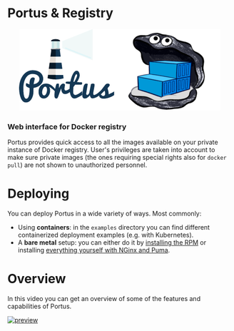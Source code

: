 # Portus & Registry
<p align="center">
<img heigh="400" src='images/logos.png' />
</p>

### Web interface for Docker registry

Portus provides quick access to all the images available on your private
instance of Docker registry. User's privileges are taken into account to
make sure private images (the ones requiring special rights also for
`docker pull`) are not shown to unauthorized personnel.

# Deploying

You can deploy Portus in a wide variety of ways. Most commonly:

- Using **containers**: in the `examples` directory you can find different
containerized deployment examples (e.g. with Kubernetes).
- A **bare metal** setup: you can either do it by
[installing the RPM](http://port.us.org/docs/setups/1_rpm_packages.html) or
installing [everything yourself with NGinx and Puma](http://port.us.org/docs/setups/3_nginx_bare_metal.html).

# Overview

In this video you can get an overview of some of the features and capabilities
of Portus.

[![preview](https://cloud.githubusercontent.com/assets/22728/9274870/897410de-4299-11e5-9ebf-c6ecc1ae7733.png)](https://www.youtube.com/watch?v=hGqvYVvdf7U)
